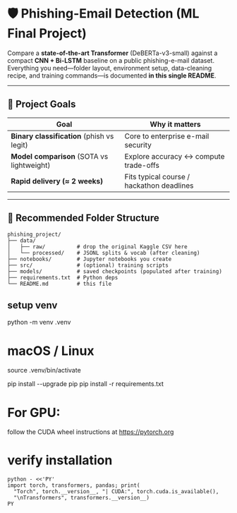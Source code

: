 # 🛡️ Phishing-Email Detection (ML Final Project)

Compare a **state-of-the-art Transformer** (DeBERTa-v3-small) against a compact **CNN + Bi-LSTM** baseline on a public phishing-e-mail dataset.  
Everything you need—folder layout, environment setup, data-cleaning recipe, and training commands—is documented **in this single README**.

---

## 📌 Project Goals

| Goal | Why it matters |
|------|----------------|
| **Binary classification** (phish vs legit) | Core to enterprise e-mail security |
| **Model comparison** (SOTA vs lightweight) | Explore accuracy ↔ compute trade-offs |
| **Rapid delivery (≈ 2 weeks)** | Fits typical course / hackathon deadlines |

---

## 📁 Recommended Folder Structure

```text
phishing_project/
├── data/
│   ├── raw/          # drop the original Kaggle CSV here
│   └── processed/    # JSONL splits & vocab (after cleaning)
├── notebooks/        # Jupyter notebooks you create
├── src/              # (optional) training scripts
├── models/           # saved checkpoints (populated after training)
├── requirements.txt  # Python deps
└── README.md         # this file
```



## setup venv
python -m venv .venv
# macOS / Linux
source .venv/bin/activate


pip install --upgrade pip
pip install -r requirements.txt
# For GPU: 
follow the CUDA wheel instructions at https://pytorch.org

# verify installation
```
python - <<'PY'
import torch, transformers, pandas; print(
  "Torch", torch.__version__, "| CUDA:", torch.cuda.is_available(),
  "\nTransformers", transformers.__version__)
PY
```